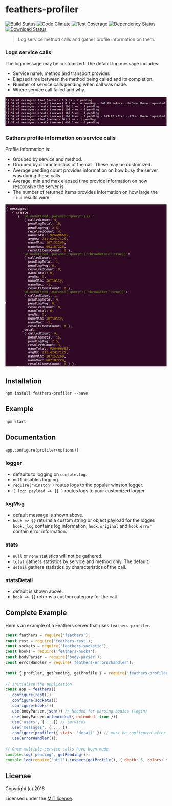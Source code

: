 # feathers-profiler

[![Build Status](https://travis-ci.org/feathersjs/feathers-profiler.png?branch=master)](https://travis-ci.org/feathersjs/feathers-profiler)
[![Code Climate](https://codeclimate.com/github/feathersjs/feathers-profiler/badges/gpa.svg)](https://codeclimate.com/github/feathersjs/feathers-profiler)
[![Test Coverage](https://codeclimate.com/github/feathersjs/feathers-profiler/badges/coverage.svg)](https://codeclimate.com/github/feathersjs/feathers-profiler/coverage)
[![Dependency Status](https://img.shields.io/david/feathersjs/feathers-profiler.svg?style=flat-square)](https://david-dm.org/feathersjs/feathers-profiler)
[![Download Status](https://img.shields.io/npm/dm/feathers-profiler.svg?style=flat-square)](https://www.npmjs.com/package/feathers-profiler)

> Log service method calls and gather profile information on them.

### Logs service calls

The log message may be customized. The default log message includes:

- Service name, method and transport provider.
- Elapsed time between the method being called and its completion.
- Number of service calls pending when call was made.
- Where service call failed and why.

![logs](./docs/profiler-log.jpg)

### Gathers profile information on service calls

Profile information is:

- Grouped by service and method.
- Grouped by characteristics of the call. These may be customized.
- Average pending count provides information on how busy the server was during these calls.
- Average, min and max elapsed time provide information on how responsive the server is.
- The number of returned items provides information on how large the `find` results were.

![stats](./docs/profiler-stats.jpg)

## Installation

```
npm install feathers-profiler --save
```

## Example

```
npm start
```

## Documentation

`app.configure(profiler(options))`

### logger

- defaults to logging on `console.log`.
- `null` disables logging.
- `require('winston')` routes logs to the popular winston logger.
- `{ log: payload => {} }` routes logs to your customized logger.

### logMsg

- default message is shown above.
- `hook => {}` returns a custom string or object payload for the logger.
`hook._log` contains log information;
`hook.original` and `hook.error` contain error information.

### stats

- `null` or `none` statistics will not be gathered.
- `total` gathers statistics by service and method only. The default.
- `detail` gathers statistics by characteristics of the call.

### statsDetail

- default is shown above.
- `hook => {}` returns a custom category for the call.

## Complete Example

Here's an example of a Feathers server that uses `feathers-profiler`. 

```js
const feathers = require('feathers');
const rest = require('feathers-rest');
const sockets = require('feathers-socketio');
const hooks = require('feathers-hooks');
const bodyParser = require('body-parser');
const errorHandler = require('feathers-errors/handler');

const { profiler, getPending, getProfile } = require('feathers-profiler');

// Initialize the application
const app = feathers()
  .configure(rest())
  .configure(sockets())
  .configure(hooks())
  .use(bodyParser.json()) // Needed for parsing bodies (login)
  .use(bodyParser.urlencoded({ extended: true }))
  .use('users', { ...}) // services
  .use('messages', { ... })
  .configure(profiler({ stats: 'detail' }) // must be configured after all services
  .use(errorHandler());
  
// Once multiple service calls have been made
console.log('pending', getPending());
console.log(require('util').inspect(getProfile(), { depth: 5, colors: true }));
```

## License

Copyright (c) 2016

Licensed under the [MIT license](LICENSE).
